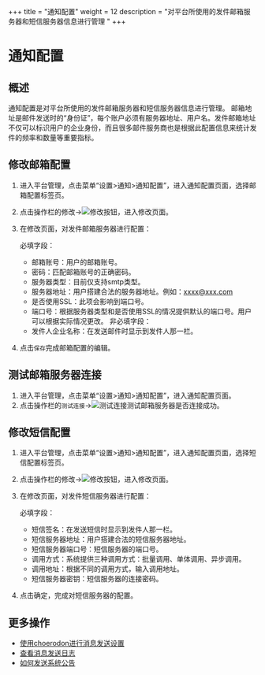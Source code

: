 +++
title = "通知配置"
weight = 12
description = "对平台所使用的发件邮箱服务器和短信服务器信息进行管理 "
+++


# 通知配置

## 概述
通知配置是对平台所使用的发件邮箱服务器和短信服务器信息进行管理。
邮箱地址是邮件发送时的“身份证”，每个账户必须有服务器地址、用户名。发件邮箱地址不仅可以标识用户的企业身份，而且很多邮件服务商也是根据此配置信息来统计发件的频率和数量等重要指标。


## 修改邮箱配置

1. 进入平台管理，点击菜单“设置>通知>通知配置”，进入通知配置页面，选择邮箱配置标签页。

2. 点击操作栏的修改→![修改](/docs/user-guide/manager-guide/image/update.png)按钮，进入修改页面。

3. 在修改页面，对发件邮箱服务器进行配置：

    必填字段：
    - 邮箱账号：用户的邮箱账号。
    - 密码：匹配邮箱账号的正确密码。
    - 服务器类型：目前仅支持smtp类型。
    - 服务器地址：用户搭建合法的服务器地址。例如：xxxx@xxx.com
    - 是否使用SSL：此项会影响到端口号。
    - 端口号：根据服务器类型和是否使用SSL的情况提供默认的端口号。用户可以根据实际情况更改。
    非必填字段：
    - 发件人企业名称：在发送邮件时显示到发件人那一栏。

4. 点击`保存`完成邮箱配置的编辑。

## 测试邮箱服务器连接

1. 进入平台管理，点击菜单“设置>通知>通知配置”，进入通知配置页面。
2. 点击操作栏的`测试连接`→![测试连接](/docs/user-guide/manager-guide/image/test.png)测试邮箱服务器是否连接成功。

## 修改短信配置

1. 进入平台管理，点击菜单“设置>通知>通知配置”，进入通知配置页面，选择短信配置标签页。

2. 点击操作栏的修改→![修改](/docs/user-guide/manager-guide/image/update.png)按钮，进入修改页面。

3. 在修改页面，对发件短信服务器进行配置：

    必填字段：
    - 短信签名：在发送短信时显示到发件人那一栏。
    - 短信服务器地址：用户搭建合法的短信服务器地址。
    - 短信服务器端口号：短信服务器的端口号。
    - 调用方式：系统提供三种调用方式：批量调用、单体调用、异步调用。
    - 调用地址：根据不同的调用方式，输入调用地址。
    - 短信服务器密钥：短信服务器的连接密码。

4. 点击确定，完成对短信服务器的配置。

## 更多操作

- [使用choerodon进行消息发送设置](../message)
- [查看消息发送日志](../email-log)
- [如何发送系统公告](../system-notice)